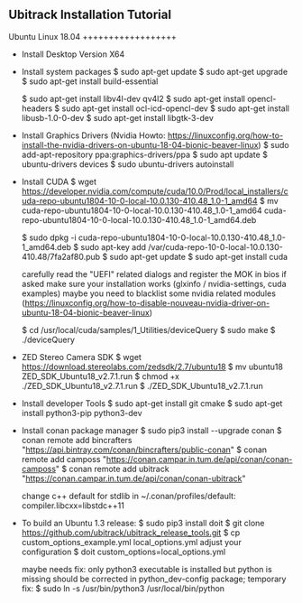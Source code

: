 Ubitrack Installation Tutorial
------------------------------


Ubuntu Linux 18.04
++++++++++++++++++


- Install Desktop Version X64

- Install system packages
  $ sudo apt-get update
  $ sudo apt-get upgrade
  $ sudo apt-get install build-essential

  $ sudo apt-get install libv4l-dev qv4l2
  $ sudo apt-get install opencl-headers
  $ sudo apt-get install ocl-icd-opencl-dev
  $ sudo apt-get install libusb-1.0-0-dev
  $ sudo apt-get install libgtk-3-dev


- Install Graphics Drivers (Nvidia Howto: https://linuxconfig.org/how-to-install-the-nvidia-drivers-on-ubuntu-18-04-bionic-beaver-linux)
  $ sudo add-apt-repository ppa:graphics-drivers/ppa
  $ sudo apt update
  $ ubuntu-drivers devices
  $ sudo ubuntu-drivers autoinstall

- Install CUDA
  $ wget https://developer.nvidia.com/compute/cuda/10.0/Prod/local_installers/cuda-repo-ubuntu1804-10-0-local-10.0.130-410.48_1.0-1_amd64
  $ mv cuda-repo-ubuntu1804-10-0-local-10.0.130-410.48_1.0-1_amd64 cuda-repo-ubuntu1804-10-0-local-10.0.130-410.48_1.0-1_amd64.deb

  $ sudo dpkg -i cuda-repo-ubuntu1804-10-0-local-10.0.130-410.48_1.0-1_amd64.deb
  $ sudo apt-key add /var/cuda-repo-10-0-local-10.0.130-410.48/7fa2af80.pub
  $ sudo apt-get update
  $ sudo apt-get install cuda

  carefully read the "UEFI" related dialogs and register the MOK in bios if asked
  make sure your installation works (glxinfo / nvidia-settings, cuda examples)
  maybe you need to blacklist some nvidia related modules (https://linuxconfig.org/how-to-disable-nouveau-nvidia-driver-on-ubuntu-18-04-bionic-beaver-linux)

  $ cd /usr/local/cuda/samples/1_Utilities/deviceQuery
  $ sudo make
  $ ./deviceQuery

- ZED Stereo Camera SDK
  $ wget https://download.stereolabs.com/zedsdk/2.7/ubuntu18
  $ mv ubuntu18 ZED_SDK_Ubuntu18_v2.7.1.run
  $ chmod +x ./ZED_SDK_Ubuntu18_v2.7.1.run
  $ ./ZED_SDK_Ubuntu18_v2.7.1.run
  

- Install developer Tools
  $ sudo apt-get install git cmake
  $ sudo apt-get install python3-pip python3-dev

- Install conan package manager
  $ sudo pip3 install --upgrade conan
  $ conan remote add bincrafters "https://api.bintray.com/conan/bincrafters/public-conan"
  $ conan remote add camposs "https://conan.campar.in.tum.de/api/conan/conan-camposs"
  $ conan remote add ubitrack "https://conan.campar.in.tum.de/api/conan/conan-ubitrack"

  change c++ default for stdlib in ~/.conan/profiles/default:
  compiler.libcxx=libstdc++11


- To build an Ubuntu 1.3 release:
  $ sudo pip3 install doit
  $ git clone https://github.com/ubitrack/ubitrack_release_tools.git
  $ cp custom_options_example.yml local_options.yml
  adjust your configuration
  $ doit custom_options=local_options.yml

  maybe needs fix: only python3 executable is installed but python is missing
  should be corrected in python_dev-config package; temporary fix:
  $ sudo ln -s /usr/bin/python3 /usr/local/bin/python


